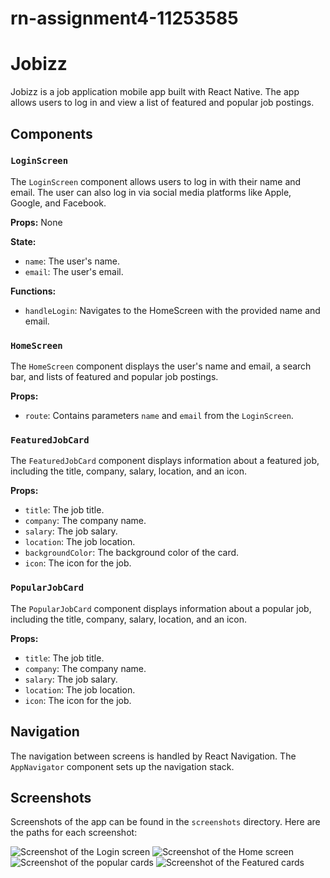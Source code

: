 # rn-assignment4-11253585

# Jobizz

Jobizz is a job application mobile app built with React Native. The app allows users to log in and view a list of featured and popular job postings.

## Components

### `LoginScreen`

The `LoginScreen` component allows users to log in with their name and email. The user can also log in via social media platforms like Apple, Google, and Facebook.

**Props:** None

**State:**
- `name`: The user's name.
- `email`: The user's email.

**Functions:**
- `handleLogin`: Navigates to the HomeScreen with the provided name and email.

### `HomeScreen`

The `HomeScreen` component displays the user's name and email, a search bar, and lists of featured and popular job postings.

**Props:**
- `route`: Contains parameters `name` and `email` from the `LoginScreen`.

### `FeaturedJobCard`

The `FeaturedJobCard` component displays information about a featured job, including the title, company, salary, location, and an icon.

**Props:**
- `title`: The job title.
- `company`: The company name.
- `salary`: The job salary.
- `location`: The job location.
- `backgroundColor`: The background color of the card.
- `icon`: The icon for the job.

### `PopularJobCard`

The `PopularJobCard` component displays information about a popular job, including the title, company, salary, location, and an icon.

**Props:**
- `title`: The job title.
- `company`: The company name.
- `salary`: The job salary.
- `location`: The job location.
- `icon`: The icon for the job.

## Navigation

The navigation between screens is handled by React Navigation. The `AppNavigator` component sets up the navigation stack.

## Screenshots
Screenshots of the app can be found in the `screenshots` directory. Here are the paths for each screenshot:

![Screenshot of the Login screen](./screenshots/Loginscreen.jpg)
![Screenshot of the Home screen](./screenshots/HomeScreen.jpg)
![Screenshot of the popular cards](./screenshots/PopularJobs.jpg)
![Screenshot of the Featured cards](./screenshots/FeaturedJobs.jpg)


